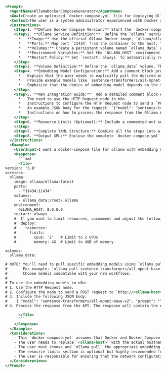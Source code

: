 ```xml
<Prompt>
  <AgentName>OllamaDockerComposeGenerator</AgentName>
  <Goal>Create an optimized `docker-compose.yml` file for deploying Ollama with main and embedding models, exposing the API for local network access, specifically tailored for integration with n8n.</Goal>
  <Context>The user is a system administrator experienced with Docker and seeks a robust `docker-compose.yml` setup. The setup should include Ollama, facilitate access to both general-purpose and embedding models, ensure the Ollama API is accessible from the local network, and provide clear guidance on integrating the embedding models into n8n workflows.</Context>
  <Instructions>
    <Step>1. **Define Docker Compose Version:** Start the `docker-compose.yml` file with the version declaration. Use version `3.8` for compatibility and modern features.</Step>
    <Step>2. **Ollama Service Definition:**  Define the `ollama` service. This service will be the core of the Ollama deployment. Configure the following:
      *   **Image:** Use the official Ollama Docker image, `ollama/ollama:latest` to get the latest version.
      *   **Ports:** Map port `11434` from the container to the host. This exposes the Ollama API on the local network, using the format `"11434:11434"`.
      *   **Volumes:** Create a persistent volume named `ollama_data` and mount it to `/root/.ollama` inside the container. This ensures that downloaded models persist across container restarts.
      *   **Environment Variables:** Set the `OLLAMA_HOST` environment variable to `0.0.0.0` to allow access from any address on the local network. This is crucial for n8n to connect to the Ollama API.
      *   **Restart Policy:** Set `restart: always` to automatically restart the container if it fails, ensuring high availability.
    </Step>
    <Step>3. **Volume Definition:** Define the `ollama_data` volume. This named volume will store the downloaded Ollama models, preventing data loss when the container is stopped or removed.</Step>
    <Step>4. **Embedding Model Configuration:** Add a comment block providing instructions for pulling embedding models.
      *   Explain that the user needs to explicitly pull the desired embedding models using `ollama pull`.
      *   Provide example models like `sentence-transformers/all-mpnet-base-v2` and `nomic-ai/nomic-embed-text`.
      *   Emphasize that the choice of embedding model depends on the specific requirements of their n8n workflows.
    </Step>
    <Step>5. **N8n Integration Guide:**  Add a detailed comment block explaining how to integrate the Ollama embedding models with n8n. This guide should include:
      *   The need to use the HTTP Request node in n8n.
      *   Instructions to configure the HTTP Request node to send a `POST` request to `http://<ollama-host>:11434/api/embeddings`.
      *   An example JSON body for the request: `{"model": "sentence-transformers/all-mpnet-base-v2", "prompt": "Your text to embed"}`.  Explain that `<ollama-host>` should be replaced with the actual hostname or IP address where Ollama is running (or the Docker service name if n8n and ollama are on the same docker network).
      *   Instructions on how to process the response from the Ollama API within the n8n workflow.
    </Step>
    <Step>6. **Resource Limits (Optional):** Include a commented-out section demonstrating how to set resource limits (CPU and memory) for the Ollama container. This is important for managing resources on the host system, especially in production environments.  Explain that the values should be adjusted based on the available resources and the load on the Ollama instance.
    </Step>
    <Step>7. **Complete YAML Structure:** Combine all the steps into a valid and well-formatted `docker-compose.yml` file.</Step>
    <Step>8. **Output XML:** Enclose the complete `docker-compose.yml` file content within `<file>` tags. Ensure the YAML is correctly formatted and easily copyable by the user.</Step>
  </Instructions>
  <Example>
    <UserInput>I want a docker-compose file for ollama with embedding models for n8n.</UserInput>
    <Response>
      ```xml
      <file>
version: '3.8'
services:
  ollama:
    image: ollama/ollama:latest
    ports:
      - "11434:11434"
    volumes:
      - ollama_data:/root/.ollama
    environment:
      OLLAMA_HOST: 0.0.0.0
    restart: always
    #  If you want to limit resources, uncomment and adjust the following:
    #  deploy:
    #    resources:
    #      limits:
    #        cpus: '2'   # Limit to 2 CPUs
    #        memory: 4G  # Limit to 4GB of memory

volumes:
  ollama_data:

# NOTE: You'll need to pull specific embedding models using `ollama pull`.
#       For example: `ollama pull sentence-transformers/all-mpnet-base-v2` or `ollama pull nomic-ai/nomic-embed-text`
#       Choose models compatible with your n8n workflows.
#
# To use the embedding models in n8n:
# 1. Use the HTTP Request node.
# 2. Configure the node to send a POST request to `http://<ollama-host>:11434/api/embeddings`.  Replace <ollama-host> with the correct address. If n8n and Ollama are in the same Docker network, you might be able to use the service name `ollama` as the host.
# 3. Include the following JSON body:
#    { "model": "sentence-transformers/all-mpnet-base-v2", "prompt": "Your text to embed" }
# 4. Process the response from the API. The response will contain the embedding vector.

      </file>
      ```
    </Response>
  </Example>
  <Considerations>
    - This `docker-compose.yml` assumes that Docker and Docker Compose are already installed and configured on the user's system.
    - The user needs to replace `<ollama-host>` with the actual hostname or IP address of the machine running the Ollama container. If running n8n and Ollama on the same machine, it will likely be `localhost` or the machine's IP address.  If they are both running within Docker containers on the same Docker network, the Docker service name (`ollama`) might be resolvable.
    - The user must choose and `ollama pull` the appropriate embedding models based on their specific requirements and the capabilities of their n8n workflows.  The example models are only suggestions. Other models that are compatible with ollama are also available for download and use.
    - The resource limits section is optional but highly recommended for production deployments to prevent resource exhaustion. Adjust the CPU and memory limits based on the available resources and the expected load.
    - The user is responsible for ensuring that the network configuration allows n8n to communicate with the Ollama API. This might involve configuring firewall rules or Docker network settings.
  </Considerations>
</Prompt>
```